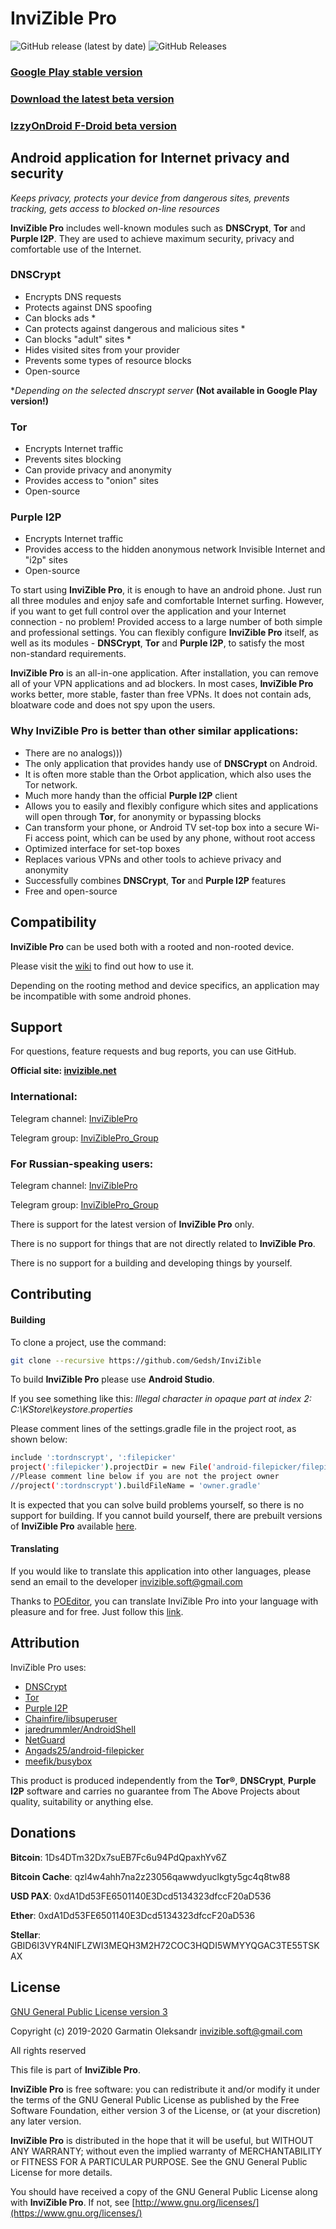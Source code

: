 # InviZible Pro

![GitHub release (latest by date)](https://img.shields.io/github/v/release/gedsh/invizible?style=plastic)
![GitHub Releases](https://img.shields.io/github/downloads/gedsh/invizible/latest/total?color=blue&style=plastic)

### [Google Play stable version](https://play.google.com/store/apps/details?id=pan.alexander.tordnscrypt.gp)

### [Download the latest beta version](https://github.com/Gedsh/InviZible/releases/latest)

### [IzzyOnDroid F-Droid beta version](https://apt.izzysoft.de/fdroid/index/apk/pan.alexander.tordnscrypt)

## Android application for Internet privacy and security

*Keeps privacy, protects your device from dangerous sites, prevents tracking, gets access to blocked on-line resources*

**InviZible Pro** includes well-known modules such as **DNSCrypt**, **Tor** and **Purple I2P**.
They are used to achieve maximum security, privacy and comfortable use of the Internet.

### DNSCrypt
* Encrypts DNS requests
* Protects against DNS spoofing
* Can blocks ads *
* Can protects against dangerous and malicious sites *
* Can blocks "adult" sites *
* Hides visited sites from your provider
* Prevents some types of resource blocks
* Open-source

**Depending on the selected dnscrypt server*
**(Not available in Google Play version!)**

### Tor
* Encrypts Internet traffic
* Prevents sites blocking
* Can provide privacy and anonymity
* Provides access to "onion" sites
* Open-source

### Purple I2P
* Encrypts Internet traffic
* Provides access to the hidden anonymous network Invisible Internet and "i2p" sites
* Open-source

To start using **InviZible Pro**, it is enough to have an android phone.
Just run all three modules and enjoy safe and comfortable Internet surfing. However,
if you want to get full control over the application and your Internet connection - no problem!
Provided access to a large number of both simple and professional settings.
You can flexibly configure **InviZible Pro** itself, as well as its modules - **DNSCrypt**,
**Tor** and **Purple I2P**, to satisfy the most non-standard requirements.

**InviZible Pro** is an all-in-one application. After installation, you can remove all of your VPN applications and ad blockers.
 In most cases, **InviZible Pro** works better, more stable, faster than free VPNs.
 It does not contain ads, bloatware code and does not spy upon the users.
 
### Why InviZible Pro is better than other similar applications:
* There are no analogs)))
* The only application that provides handy use of **DNSCrypt** on Android.
* It is often more stable than the Orbot application, which also uses the Tor network.
* Much more handy than the official **Purple I2P** client
* Allows you to easily and flexibly configure which sites and applications will open through **Tor**,
 for anonymity or bypassing blocks
* Can transform your phone, or Android TV set-top box into a secure Wi-Fi access point,
 which can be used by any phone, without root access
* Optimized interface for set-top boxes
* Replaces various VPNs and other tools to achieve privacy and anonymity
* Successfully combines **DNSCrypt**, **Tor** and **Purple I2P** features
* Free and open-source

## Compatibility

**InviZible Pro** can be used both with a rooted and non-rooted device.

Please visit the [wiki](https://github.com/Gedsh/InviZible/wiki) to find out how to use it.

Depending on the rooting method and device specifics, an application may be incompatible with some android phones.


## Support

For questions, feature requests and bug reports, you can use GitHub.

**Official site: [invizible.net](https://invizible.net)**

### International:
 
Telegram channel: [InviZiblePro](https://t.me/InviZiblePro)

Telegram group: [InviZiblePro_Group](https://t.me/InviZiblePro_Group)

### For Russian-speaking users:

Telegram channel: [InviZiblePro](https://t.me/InviZibleProRus)

Telegram group: [InviZiblePro_Group](https://t.me/InviZibleProRus_Group)

There is support for the latest version of **InviZible Pro** only.

There is no support for things that are not directly related to **InviZible Pro**.

There is no support for a building and developing things by yourself.

## Contributing

#### Building
To clone a project, use the command:
```bash
git clone --recursive https://github.com/Gedsh/InviZible
```

To build **InviZible Pro** please use **Android Studio**.

If you see something like this:
_Illegal character in opaque part at index 2: C:\KStore\keystore.properties_

Please comment lines of the settings.gradle file in the project root, as shown below:

```bash
include ':tordnscrypt', ':filepicker'
project(':filepicker').projectDir = new File('android-filepicker/filepicker')
//Please comment line below if you are not the project owner
//project(':tordnscrypt').buildFileName = 'owner.gradle'
```

It is expected that you can solve build problems yourself, so there is no support for building. 
If you cannot build yourself, there are prebuilt versions of **InviZible Pro** available [here](https://github.com/Gedsh/InviZible/releases/latest).

#### Translating

If you would like to translate this application into other languages,
please send an email to the developer [invizible.soft@gmail.com](mailto:invizible.soft@gmail.com)

Thanks to [POEditor](https://poeditor.com/), you can translate InviZible Pro into your language with pleasure and for free.
Just follow this [link](https://poeditor.com/join/project/h6ulNL9gEd).

## Attribution

InviZible Pro uses:

* [DNSCrypt](https://github.com/jedisct1/dnscrypt-proxy)
* [Tor](https://www.torproject.org/)
* [Purple I2P](https://github.com/PurpleI2P/i2pd)
* [Chainfire/libsuperuser](https://github.com/Chainfire/libsuperuser)
* [jaredrummler/AndroidShell](https://github.com/jaredrummler/AndroidShell)
* [NetGuard](https://github.com/M66B/NetGuard)
* [Angads25/android-filepicker](https://github.com/Angads25/android-filepicker)
* [meefik/busybox](https://github.com/meefik/busybox)

This product is produced independently from the **Tor®**, **DNSCrypt**, **Purple I2P** software 
and carries no guarantee from The Above Projects about quality, suitability or anything else.

## Donations

**Bitcoin**: 1Ds4DTm32Dx7suEB7Fc6u94PdQpaxhYv6Z

**Bitcoin Cache**: qzl4w4ahh7na2z23056qawwdyuclkgty5gc4q8tw88

**USD PAX**: 0xdA1Dd53FE6501140E3Dcd5134323dfccF20aD536

**Ether**: 0xdA1Dd53FE6501140E3Dcd5134323dfccF20aD536

**Stellar**: GBID6I3VYR4NIFLZWI3MEQH3M2H72COC3HQDI5WMYYQGAC3TE55TSKAX

## License

[GNU General Public License version 3](https://www.gnu.org/licenses/gpl-3.0.txt)

Copyright (c) 2019-2020 Garmatin Oleksandr invizible.soft@gmail.com

All rights reserved

This file is part of **InviZible Pro**.

**InviZible Pro** is free software: you can redistribute it and/or modify it under the terms of the GNU General Public License as published by the Free Software Foundation, either version 3 of the License, or (at your discretion) any later version.

**InviZible Pro** is distributed in the hope that it will be useful, but WITHOUT ANY WARRANTY; without even the implied warranty of MERCHANTABILITY or FITNESS FOR A PARTICULAR PURPOSE. See the GNU General Public License for more details.

You should have received a copy of the GNU General Public License along with **InviZible Pro**. If not, see [http://www.gnu.org/licenses/](https://www.gnu.org/licenses/)


